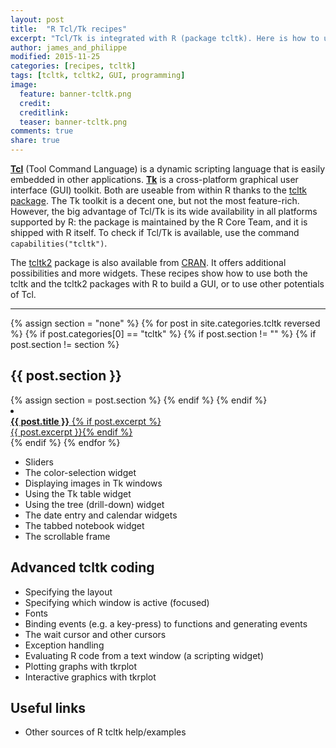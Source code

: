 ```yaml
---
layout: post
title:  "R Tcl/Tk recipes"
excerpt: "Tcl/Tk is integrated with R (package tcltk). Here is how to use it..."
author: james_and_philippe
modified: 2015-11-25
categories: [recipes, tcltk]
tags: [tcltk, tcltk2, GUI, programming]
image:
  feature: banner-tcltk.png
  credit: 
  creditlink: 
  teaser: banner-tcltk.png
comments: true
share: true
---
```


**[Tcl](http://www.tcl.tk)** (Tool Command Language) is a dynamic scripting language that is easily embedded in other applications. **[Tk](http://www.tkdocs.com)** is a cross-platform graphical user interface (GUI) toolkit. Both are useable from within R thanks to the [tcltk package](https://stat.ethz.ch/R-manual/R-devel/library/tcltk/html/tcltk-package.html). The Tk toolkit is a decent one, but not the most feature-rich. However, the big advantage of Tcl/Tk is its wide availability in all platforms supported by R: the package is maintained by the R Core Team, and it is shipped with R itself. To check if Tcl/Tk is available, use the command `capabilities("tcltk")`.

The [tcltk2]() package is also available from [CRAN](). It offers additional possibilities and more widgets. These recipes show how to use both the tcltk and the tcltk2 packages with R to build a GUI, or to use other potentials of Tcl.


---

{% assign section = "none" %}
{% for post in site.categories.tcltk reversed %}
  {% if post.categories[0] == "tcltk" %}
    {% if post.section != "" %}
      {% if post.section != section %}
<h2>{{ post.section }}</h2>
        {% assign section = post.section %}
      {% endif %}
    {% endif %}
  <li><article><a href="{{ site.url }}{{ post.url }}"><b>{{ post.title }}</b> {% if post.excerpt %} <span class="excerpt"><br/>{{ post.excerpt }}</span>{% endif %}</a></article></li>
  {% endif %}
{% endfor %}

* Sliders
* The color-selection widget
* Displaying images in Tk windows
* Using the Tk table widget
* Using the tree (drill-down) widget
* The date entry and calendar widgets
* The tabbed notebook widget
* The scrollable frame 

## Advanced tcltk coding

* Specifying the layout
* Specifying which window is active (focused)
* Fonts
* Binding events (e.g. a key-press) to functions and generating events
* The wait cursor and other cursors
* Exception handling
* Evaluating R code from a text window (a scripting widget)
* Plotting graphs with tkrplot
* Interactive graphics with tkrplot

## Useful links

* Other sources of R tcltk help/examples
